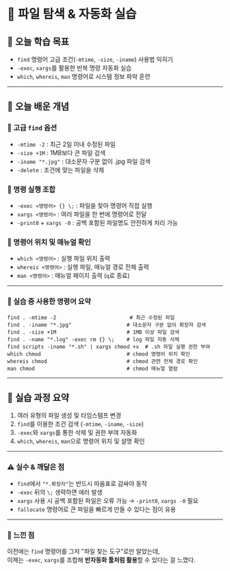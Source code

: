# 📘 파일 탐색 & 자동화 실습

## 🎯 오늘 학습 목표
- `find` 명령어 고급 조건(`-mtime`, `-size`, `-iname`) 사용법 익히기  
- `-exec`, `xargs`를 활용한 반복 명령 자동화 실습  
- `which`, `whereis`, `man` 명령어로 시스템 정보 파악 훈련  

---

## 🧠 오늘 배운 개념

### 🔹 고급 `find` 옵션
- `-mtime -2` : 최근 2일 이내 수정된 파일
- `-size +1M` : 1MB보다 큰 파일 검색
- `-iname "*.jpg"` : 대소문자 구분 없이 .jpg 파일 검색
- `-delete` : 조건에 맞는 파일을 삭제

### 🔹 명령 실행 조합
- `-exec <명령어> {} \;` : 파일을 찾아 명령어 직접 실행
- `xargs <명령어>` : 여러 파일을 한 번에 명령어로 전달
- `-print0` + `xargs -0` : 공백 포함된 파일명도 안전하게 처리 가능

### 🔹 명령어 위치 및 매뉴얼 확인
- `which <명령어>` : 실행 파일 위치 출력
- `whereis <명령어>` : 실행 파일, 매뉴얼 경로 전체 출력
- `man <명령어>` : 매뉴얼 페이지 출력 (`q`로 종료)

---

### 🔹 실습 중 사용한 명령어 요약

```
find . -mtime -2                        # 최근 수정된 파일
find . -iname "*.jpg"                  # 대소문자 구분 없이 확장자 검색
find . -size +1M                       # 1MB 이상 파일 검색
find . -name "*.log" -exec rm {} \;    # log 파일 자동 삭제
find scripts -iname "*.sh" | xargs chmod +x  # .sh 파일 실행 권한 부여
which chmod                            # chmod 명령어 위치 확인
whereis chmod                          # chmod 관련 전체 경로 확인
man chmod                              # chmod 매뉴얼 열람
```

---

## 🧪 실습 과정 요약
1. 여러 유형의 파일 생성 및 타임스탬프 변경  
2. `find`를 이용한 조건 검색 (`-mtime`, `-iname`, `-size`)  
3. `-exec`와 `xargs`를 통한 삭제 및 권한 부여 자동화  
4. `which`, `whereis`, `man`으로 명령어 위치 및 설명 확인  

---

### ⚠️ 실수 & 깨달은 점
- `find`에서 `"*.확장자"`는 반드시 따옴표로 감싸야 동작  
- `-exec` 뒤의 `\;` 생략하면 에러 발생  
- `xargs` 사용 시 공백 포함된 파일은 오류 가능 → `-print0`, `xargs -0` 필요  
- `fallocate` 명령어로 큰 파일을 빠르게 만들 수 있다는 점이 유용

---

### 💭 느낀 점
이전에는 `find` 명령어를 그저 "파일 찾는 도구"로만 알았는데,  
이제는 `-exec`, `xargs`를 조합해 **반자동화 툴처럼 활용**할 수 있다는 걸 느꼈다.    
